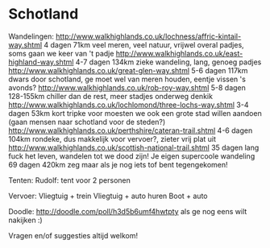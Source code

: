 # Schotland

Wandelingen:
http://www.walkhighlands.co.uk/lochness/affric-kintail-way.shtml	4 dagen		71km		veel meren, veel natuur, vrijwel overal padjes, soms gaan we keer van 't padje
http://www.walkhighlands.co.uk/east-highland-way.shtml			4-7 dagen	134km		zieke wandeling, lang, genoeg padjes
http://www.walkhighlands.co.uk/great-glen-way.shtml			5-6 dagen	117km		dwars door schotland, ge moet wel van meren houden, eentje vissen 's avonds?
http://www.walkhighlands.co.uk/rob-roy-way.shtml			5-8 dagen	128-155km	chiller dan de rest, meer stadjes onderweg denkik
http://www.walkhighlands.co.uk/lochlomond/three-lochs-way.shtml		3-4 dagen	53km		kort tripke voor moesten we ook een grote stad willen aandoen (gaan mensen naar schotland voor de steden?)
http://www.walkhighlands.co.uk/perthshire/cateran-trail.shtml		4-6 dagen	104km		rondeke, dus makkelijk voor vervoer?, zieter vrij plat uit
http://www.walkhighlands.co.uk/scottish-national-trail.shtml		35 dagen	lang		fuck het leven, wandelen tot we dood zijn!
Je eigen supercoole wandeling						69 dagen	420km		zeg maar als je nog iets tof bent tegengekomen!

Tenten:
Rudolf: tent voor 2 personen

Vervoer:
Vliegtuig + trein
Vliegtuig + auto huren
Boot + auto

Doodle:
http://doodle.com/poll/h3d5b6umf4hwtpty
als ge nog eens wilt nakijken :)

Vragen en/of suggesties altijd welkom!
